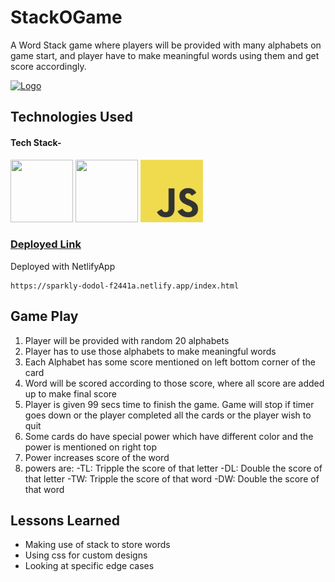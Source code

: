 # StackOGame
A Word Stack game where players will be provided with many alphabets on game start, and player have to make meaningful words using them and get score accordingly.

<a href="https://sparkly-dodol-f2441a.netlify.app/index.html">![Logo](https://dazepuzzle.com/wp-content/uploads/2020/09/word-stacks-logo.jpg)</a>
## Technologies Used

#### Tech Stack-

<p float="left">
   <img src="https://cdn.pixabay.com/photo/2017/08/05/11/16/logo-2582748_640.png" width="100" height="100">
    <img src="https://cdn.pixabay.com/photo/2017/08/05/11/16/logo-2582747_640.png" width="100" height="100">
   <img src="https://github.com/voodootikigod/logo.js/raw/master/js.png" width="100" height="100">
 </p>
 
 ### <u>Deployed Link</u>


Deployed with NetlifyApp 
```
https://sparkly-dodol-f2441a.netlify.app/index.html
 ```


## Game Play

1. Player will be provided with random 20 alphabets
2. Player has to use those alphabets to make meaningful words
3. Each Alphabet has some score mentioned on left bottom corner of the card
4. Word will be scored according to those score, where all score are added up to make final score
5. Player is given 99 secs time to finish the game. Game will stop if timer goes down or the player completed all the cards or the player wish to quit
6. Some cards do have special power which have different color and the power is mentioned on right top
7. Power increases score of the word
8. powers are: -TL: Tripple the score of that letter
               -DL: Double the score of that letter
               -TW: Tripple the score of that word
               -DW: Double the score of that word


## Lessons Learned

- Making use of stack to store words
- Using css for custom designs
- Looking at specific edge cases



